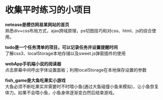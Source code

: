 <h1>收集平时练习的小项目</h1>

<b>netease是模仿网易某网站的首页</b></br>
熟悉div+css布局方式，ajax跨域原理，ps切图技巧和对css、html、js的综合使用。

<b>todo是一个任务清单的项目，可以记录任务并设置提醒时间</b></br>
了解css3、localStorage本地存储以及sweet.js弹窗插件的使用

<b>webApp手机端小说的阅读器</b></br>
点击屏幕中间呼出字体设置面板；利用localStorage在本地保存设置的参数

<b>fish_game是大鱼吃果实小游戏</b></br>
大鱼必须不断吃果实并需要时不时喂小鱼(通过大鱼碰撞小鱼来模拟)，让小鱼恢复体力。如果不会喂小鱼，小鱼身体逐渐变白然后结束游戏。
